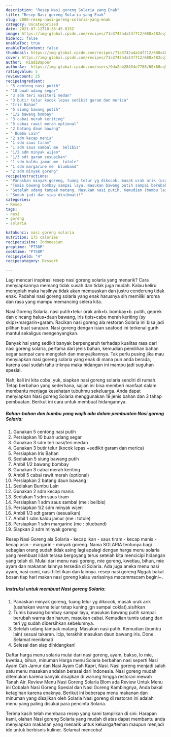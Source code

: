 ```yaml
---
description: "Resep Nasi goreng Solaria yang Enak"
title: "Resep Nasi goreng Solaria yang Enak"
slug: 2000-resep-nasi-goreng-solaria-yang-enak
category: Uncategorized
date: 2021-07-12T18:36:45.015Z
image: https://img-global.cpcdn.com/recipes/71a3742a4a24f712/680x482cq70/nasi-goreng-solaria-foto-resep-utama.jpg
hideToc: false
enableToc: true
enableTocContent: false
thumbnail: https://img-global.cpcdn.com/recipes/71a3742a4a24f712/680x482cq70/nasi-goreng-solaria-foto-resep-utama.jpg
cover: https://img-global.cpcdn.com/recipes/71a3742a4a24f712/680x482cq70/nasi-goreng-solaria-foto-resep-utama.jpg
author:  RiadiDapoer
authorAv:  https://img-global.cpcdn.com/users/9da2ab28454e7788/60x60cq50/avatar.jpg
ratingvalue: 5
reviewcount: 25
recipeingredient:
- "5 centong nasi putih"
- "10 buah udang segar"
- "3 sdm teri nasiteri medan"
- "3 butir telur kocok lepas sedikit garam dan merica"
- "Iris Bahan"
- "5 siung bawang putih"
- "1/2 bawang bombay"
- "3 cabai merah keriting"
- "5 cabai rawit merah optional"
- "2 batang daun bawang"
- " Bumbu Lain"
- "2 sdm kecap manis"
- "1 sdm saus tiram"
- "1 sdm saus sambal me  belibis"
- "1/2 sdm minyak wijen"
- "1/3 sdt garam sesuaikan"
- "1 sdm kaldu jamur me  totole"
- "1 sdm margarine me  blueband"
- "2 sdm minyak goreng"
recipeinstructions:
- "Panaskan minyak goreng, tuang telur yg dikocok, masak urak arik (usahakan warna telur tetap kuning jgn sampai coklat).sisihkan"
- "Tumis bawang bombay sampai layu, masukan bawang putih sampai berubah warna dan harum, masukan cabai. Kemudian tumis udang dan teri yg sudah dibersihkan sebelumnya."
- "Setelah udang tampak matang. Masukan nasi putih. Kemudian (bumbu lain) sesuai takaran. Icip, terakhir masukan daun bawang iris. Done. Selamat menikmati"
- "Sudah jadi dan siap dinikmati!"
categories:
- Resep
tags:
- nasi
- goreng
- solaria

katakunci: nasi goreng solaria 
nutrition: 175 calories
recipecuisine: Indonesian
preptime: "PT38M"
cooktime: "PT58M"
recipeyield: "4"
recipecategory: Dessert

---
```



Lagi mencari inspirasi resep nasi goreng solaria yang menarik? Cara menyiapkannya memang tidak susah dan tidak juga mudah. Kalau keliru mengolah maka hasilnya tidak akan memuaskan dan justru cenderung tidak enak. Padahal nasi goreng solaria yang enak harusnya sih memiliki aroma dan rasa yang mampu memancing selera kita.


Nasi Goreng Solaria. nasi putih•telur orak arik•b. bombay•b. putih, geprek dan cincang halus•daun bawang, iris tipis•cabe merah keriting (sy skip)•margarin•garam. Racikan nasi goreng ala restoran Solaria ini bisa jadi pilihan buat sarapan. Nasi goreng dengan isian seafood ini terkenal gurih mantul sekaligus mengenyangkan.

Banyak hal yang sedikit banyak berpengaruh terhadap kualitas rasa dari nasi goreng solaria, pertama dari jenis bahan, kemudian pemilihan bahan segar sampai cara mengolah dan menyajikannya. Tak perlu pusing jika mau menyiapkan nasi goreng solaria yang enak di mana pun anda berada, karena asal sudah tahu triknya maka hidangan ini mampu jadi suguhan spesial.


Nah, kali ini kita coba, yuk, siapkan nasi goreng solaria sendiri di rumah. Tetap berbahan yang sederhana, sajian ini bisa memberi manfaat dalam membantu menjaga kesehatan tubuhmu sekeluarga. Anda dapat menyiapkan Nasi goreng Solaria menggunakan 19 jenis bahan dan 3 tahap pembuatan. Berikut ini cara untuk membuat hidangannya.

<!--inarticleads1-->

##### Bahan-bahan dan bumbu yang wajib ada dalam pembuatan Nasi goreng Solaria:

1. Gunakan 5 centong nasi putih
1. Persiapkan 10 buah udang segar
1. Gunakan 3 sdm teri nasi/teri medan
1. Gunakan 3 butir telur (kocok lepas +sedikit garam dan merica)
1. Persiapkan Iris Bahan
1. Sediakan 5 siung bawang putih
1. Ambil 1/2 bawang bombay
1. Gunakan 3 cabai merah keriting
1. Ambil 5 cabai rawit merah (optional)
1. Persiapkan 2 batang daun bawang
1. Sediakan  Bumbu Lain
1. Gunakan 2 sdm kecap manis
1. Sediakan 1 sdm saus tiram
1. Persiapkan 1 sdm saus sambal (me : belibis)
1. Persiapkan 1/2 sdm minyak wijen
1. Ambil 1/3 sdt garam (sesuaikan)
1. Ambil 1 sdm kaldu jamur (me : totole)
1. Persiapkan 1 sdm margarine (me : blueband)
1. Siapkan 2 sdm minyak goreng


Resep Nasi Goreng ala Solaria - kecap ikan - saus tiram - kecap manis - kecap asin - margarin - minyak goreng. Nama SOLARIA tentunya bagi sebagian orang sudah tidak asing lagi apalagi dengan harga menu solaria yang membuat lidah terasa bergoyang terus setelah kita mencicipi hidangan yang telah di. Mulai dari menu nasi goreng, mie goreng, kwetiau, bihun, mie ayam dan makanan lainnya tersedia di Solaria. Ada juga aneka menu nasi ayam, nasi cumi, nasi fillet ikan dan lainnya. resep nasi goreng Nggak bakal bosan tiap hari makan nasi goreng kalau variasinya macammacam begini~. 

<!--inarticleads2-->

##### Instruksi untuk membuat Nasi goreng Solaria:

1. Panaskan minyak goreng, tuang telur yg dikocok, masak urak arik (usahakan warna telur tetap kuning jgn sampai coklat).sisihkan
1. Tumis bawang bombay sampai layu, masukan bawang putih sampai berubah warna dan harum, masukan cabai. Kemudian tumis udang dan teri yg sudah dibersihkan sebelumnya.
1. Setelah udang tampak matang. Masukan nasi putih. Kemudian (bumbu lain) sesuai takaran. Icip, terakhir masukan daun bawang iris. Done. Selamat menikmati
1. Selesai dan siap dihidangkan!

Daftar harga menu solaria mulai dari nasi goreng, ayam, bakso, lo mie, kwetiau, bihun, minuman Harga menu Solaria berbahan nasi seperti Nasi Ayam Cah Jamur dan Nasi Ayam Cah Kapri, Nasi. Nasi goreng menjadi salah satu menu masakan andalan berasal dari Indonesia. Nasi goreng mudah ditemukan karena banyak disajikan di warung hingga restoran mewah Tanah Air. Review Menu Nasi Goreng Solaria Blom ada Review Untuk Menu ini Cobalah Nasi Goreng Spesial dan Nasi Goreng Kambingnya, Anda bakal ketagihan karena enaknya. Berikut ini beberapa menu makanan dan minuman yang disajikan oleh Solaria Nasi goreng di restoran ini adalah menu yang paling disukai para pencinta Solaria. 

Terima kasih telah membaca resep yang kami tampilkan di sini. Harapan kami, olahan Nasi goreng Solaria yang mudah di atas dapat membantu anda menyiapkan makanan yang menarik untuk keluarga/teman maupun menjadi ide untuk berbisnis kuliner. Selamat mencoba!
